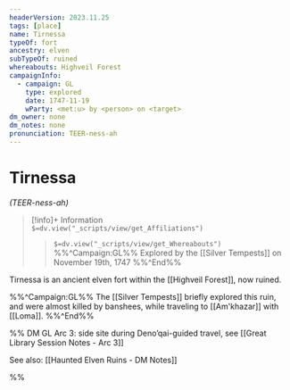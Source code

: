 ```yaml
---
headerVersion: 2023.11.25
tags: [place]
name: Tirnessa
typeOf: fort
ancestry: elven
subTypeOf: ruined
whereabouts: Highveil Forest
campaignInfo:
  - campaign: GL
    type: explored
    date: 1747-11-19
    wParty: <met:u> by <person> on <target>
dm_owner: none
dm_notes: none
pronunciation: TEER-ness-ah
---
```

# Tirnessa
*(TEER-ness-ah)*
>[!info]+ Information  
> `$=dv.view("_scripts/view/get_Affiliations")`  
>> `$=dv.view("_scripts/view/get_Whereabouts")`  
>> %%^Campaign:GL%% Explored by the [[Silver Tempests]] on November 19th, 1747 %%^End%%

Tirnessa is an ancient elven fort within the [[Highveil Forest]], now ruined. 

%%^Campaign:GL%%
The [[Silver Tempests]] briefly explored this ruin, and were almost killed by banshees, while traveling to [[Am'khazar]] with [[Loma]]. 
%%^End%%

%% DM
GL Arc 3: side site during Deno’qai-guided travel, see [[Great Library Session Notes - Arc 3]]

See also: [[Haunted Elven Ruins - DM Notes]]

%%